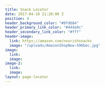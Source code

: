 ```yaml
---
title: Snack Locator
date: 2017-04-10 21:28:00 Z
position: 4
header_background_color: "#9fd684"
header_primary_link_color: "#444a9c"
header_secondary_link_color: "#fff"
header-image:
  link: https://amazon.com/nourishsnacks
  image: "/uploads/AmazonShopNow-596bec.jpg"
image:
  link: 
  image: 
image-2:
  link: 
  image: 
layout: page-locator
---
```


